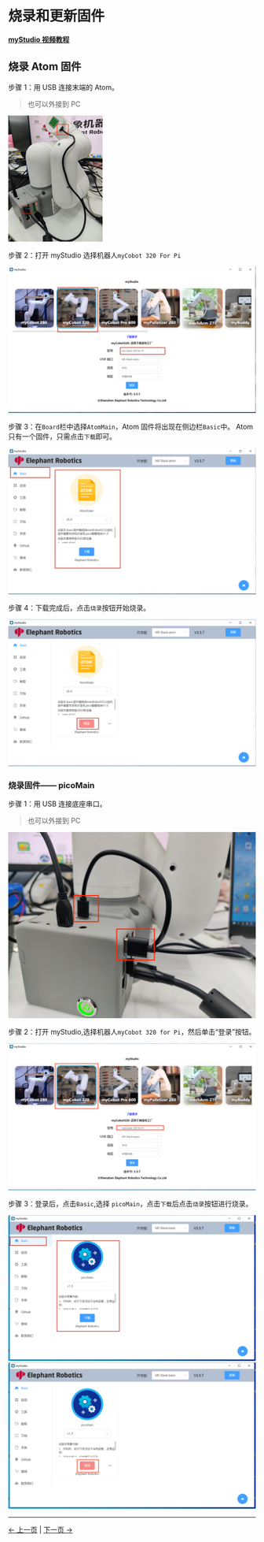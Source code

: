 # 烧录和更新固件

**[myStudio 视频教程](https://www.bilibili.com/video/BV1Qr4y1N7B5/)**

## 烧录 Atom 固件

步骤 1：用 USB 连接末端的 Atom。

> 也可以外接到 PC

<img src=".\img\320\connect_atom.jpg" alt="atom" style="zoom: 25%;" />

步骤 2：打开 myStudio 选择机器人`myCobot 320 For Pi`

<img src=".\img\320\atom.png" alt="atom" style="zoom: 50%;" />

步骤 3：在`Board`栏中选择`AtomMain`，Atom 固件将出现在侧边栏`Basic`中。 Atom 只有一个固件，只需点击`下载`即可。

<img src=".\img\320\atom1.png" alt="atom" style="zoom: 50%;" />

步骤 4：下载完成后，点击`烧录`按钮开始烧录。

<img src=".\img\320\atom2.png" alt="atom" style="zoom: 50%;" />

### 烧录固件—— picoMain

步骤 1：用 USB 连接底座串口。

> 也可以外接到 PC

​ <img src=".\img\320\connect_basic.jpg" alt="basic" style="zoom: 50%;" />

步骤 2：打开 myStudio,选择机器人`myCobot 320 for Pi`，然后单击“登录”按钮。

<img src=".\img\界面展示.png" alt="atom" style="zoom:80%;" />

步骤 3：登录后，点击`Basic`,选择 `picoMain`，点击`下载`后点击`烧录`按钮进行烧录。

<img src=".\img\320\basic1.png" alt="atom" style="zoom: 80%;" />

<img src=".\img\320\basic2.png" alt="atom" style="zoom: 80%;" />

---

[← 上一页](./2-install_firmwares.md) | [下一页 →](./4-other_function.md)
